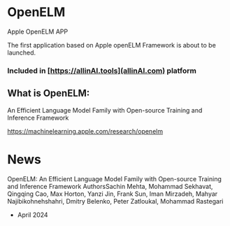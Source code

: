 # OpenELM
Apple OpenELM APP

The first application based on Apple openELM Framework is about to be launched.


### Included in  [https://allinAI.tools](allinAI.com)  platform

## What is OpenELM: 
An Efficient Language Model Family with Open-source Training and Inference Framework


https://machinelearning.apple.com/research/openelm

# News
OpenELM: An Efficient Language Model Family with Open-source Training and Inference Framework
AuthorsSachin Mehta, Mohammad Sekhavat, Qingqing Cao, Max Horton, Yanzi Jin, Frank Sun, Iman Mirzadeh, Mahyar Najibikohnehshahri, Dmitry Belenko, Peter Zatloukal, Mohammad Rastegari
- April 2024
